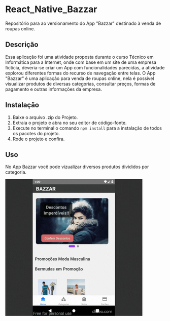 # React_Native_Bazzar
Repositório para ao versionamento do App "Bazzar" destinado à venda de roupas online.

## Descrição
Essa aplicação foi uma atividade proposta durante o curso Técnico em Informática para a Internet, 
onde com base em um site de uma empresa fictícia, deveria-se criar um App com funcionalidades 
parecidas, a atividade explorou diferentes formas do recurso de navegação entre telas.
O App "Bazzar" é uma aplicação para venda de roupas online, nela é possível visualizar 
produtos de diversas categorias, consultar preços, formas de pagamento e outras informações 
da empresa.

## Instalação
1. Baixe o arquivo .zip do Projeto.
2. Extraia o projeto e abra no seu editor de código-fonte.
3. Execute no terminal o comando `npm install` para a instalação de todos os pacotes do projeto.
4. Rode o projeto e confira.

## Uso
No App Bazzar você pode vizualizar diversos produtos divididos por categoria.

![Gif_Projeto_Bazzar](Gif_Projeto_Bazzar.gif)
